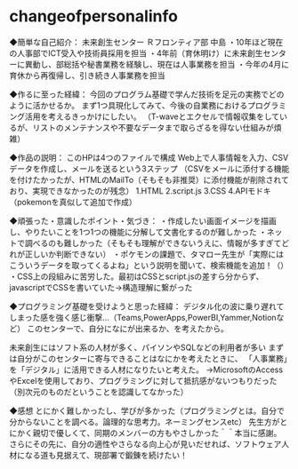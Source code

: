 # changeofpersonalinfo

◆簡単な自己紹介：
未来創生センター Ｒフロンティア部 中島
・10年ほど現在の人事部でICT受入や技術員採用を担当
・4年前（育休明け）に未来創生センターに異動し、部総括や秘書業務を経験し、現在は人事業務を担当
・今年の4月に育休から再復帰し、引き続き人事業務を担当

◆作るに至った経緯：
今回のプログラム基礎で学んだ技術を足元の実務でどのように活かせるか。
まず1つ具現化してみて、今後の自業務におけるプログラミング活用を考えるきっかけにしたい。
（T-waveとエクセルで情報収集をしているが、リストのメンテナンスや不要なデータまで取らざるを得ない仕組みが煩雑）

◆作品の説明：
このHPは4つのファイルで構成
Web上で人事情報を入力、CSVデータを作成し、メールを送るという3ステップ
（CSVをメールに添付する機能を付けたかったが、HTMLのMailTo（そもそも非推奨）に添付機能が削除されており、実現できなかったのが残念）
1.HTML 
2.script.js
3.CSS
4.APIモドキ（pokemonを真似して追加で作成）

◆頑張った・意識したポイント・気づき：
・作成したい画面イメージを描画し、やりたいことを1つ1つの機能に分解して文書化するのが難しかった
・ネットで調べるのも難しかった（そもそも理解ができないうえに、情報が多すぎてどれが正しいか判断できない）
・ポケモンの課題で、タマロー先生が「実際にはこういうデータを取ってくるよね」という説明を聞いて、検索機能を追加！（）
・CSS上の段組みに苦労した。最初はCSSとscript.jsの差すら分からず、javascriptでCSSを書いていた→構造理解に繋がった

◆プログラミング基礎を受けようと思った経緯：
デジタル化の波に乗り遅れてしまった感を強く感じ衝撃…（Teams,PowerApps,PowerBI,Yammer,Notionなど）
このセンターで、自分になにが出来るか、を考えたから。

未来創生にはソフト系の人材が多く、パイソンやSQLなどの利用者が多い
まずは自分がこのセンターに寄与できることはなにかを考えたときに、
「人事業務」を「デジタル」に活用できる人材になりたいと考えた。
→MicrosoftのAccessやExcelを使用しており、プログラミングに対して抵抗感がないつもりだった（別次元のものだということを認識してなかった）

◆感想
とにかく難しかったし、学びが多かった（プログラミングとは。自分で分からないことを調べる。論理的な思考力。ネーミングセンスetc）
先生方がとにかく親切で優しくて、同期のメンバーの方もやさしかった＾＾本当に感謝。
さらにその先に、自分の適性やさらなる向上心が見いだせれば、ソフトウェア人材になる道も見据えて、現部署で鍛錬を続けたい！
